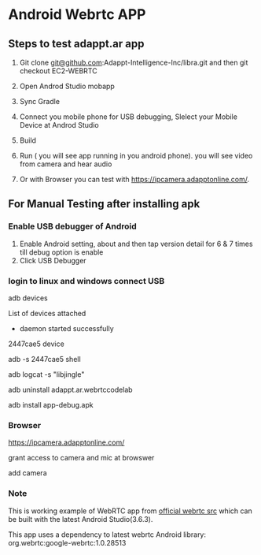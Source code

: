 # Android Webrtc APP

## Steps to test adappt.ar app

1. Git clone  git@github.com:Adappt-Intelligence-Inc/libra.git and then git checkout EC2-WEBRTC

2. Open Androd Studio  mobapp

3. Sync Gradle

4. Connect you mobile phone for USB debugging, Slelect your Mobile Device at Androd Studio

5. Build

6. Run  ( you will see app running in you android phone). you will see video from camera and hear audio


7. Or with Browser you can test with  https://ipcamera.adapptonline.com/. 


## For Manual Testing after installing apk


### Enable USB debugger of Android

1. Enable Android setting, about and then tap version detail for 6 & 7 times till debug option is enable
2. Click USB Debugger


### login to linux and windows connect USB 

adb devices  

List of devices attached

* daemon started successfully

2447cae5	device

 adb -s  2447cae5 shell

 adb logcat -s "libjingle"

 adb uninstall adappt.ar.webrtccodelab

adb install app-debug.apk

### Browser 

https://ipcamera.adapptonline.com/

grant access to camera and mic at browswer

add camera


### Note
This is working example of WebRTC app from [official webrtc src](https://webrtc.googlesource.com/src/+/refs/heads/master/examples/androidapp/) which can be built with the latest Android Studio(3.6.3).

This app uses a dependency to latest webrtc Android library: org.webrtc:google-webrtc:1.0.28513

